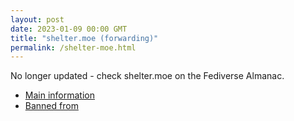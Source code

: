 ```yaml
---
layout: post
date: 2023-01-09 00:00 GMT
title: "shelter.moe (forwarding)"
permalink: /shelter-moe.html
---
```


No longer updated - check shelter.moe on the Fediverse Almanac.

* [Main information](https://www.fediversealmanac.com/api/v1/instances/shelter.moe)
* [Banned from](https://www.fediversealmanac.com/api/v1/instances/shelter.moe/banned_from)

